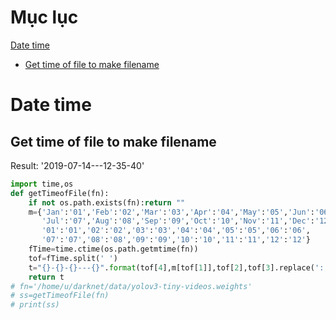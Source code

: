 # Mục lục
[Date time](#date-time)

-   [Get time of file to make filename](#Get-time-of-file-to-make-filename)










# Date time 
## Get time of file to make filename

Result: '2019-07-14---12-35-40'

```python
import time,os
def getTimeofFile(fn):
    if not os.path.exists(fn):return ""
    m={'Jan':'01','Feb':'02','Mar':'03','Apr':'04','May':'05','Jun':'06',
       'Jul':'07','Aug':'08','Sep':'09','Oct':'10','Nov':'11','Dec':'12',
       '01':'01','02':'02','03':'03','04':'04','05':'05','06':'06',
       '07':'07','08':'08','09':'09','10':'10','11':'11','12':'12'}
    fTime=time.ctime(os.path.getmtime(fn))
    tof=fTime.split(' ')
    t="{}-{}-{}---{}".format(tof[4],m[tof[1]],tof[2],tof[3].replace(':','-'))
    return t
# fn='/home/u/darknet/data/yolov3-tiny-videos.weights'
# ss=getTimeofFile(fn)
# print(ss)
```


